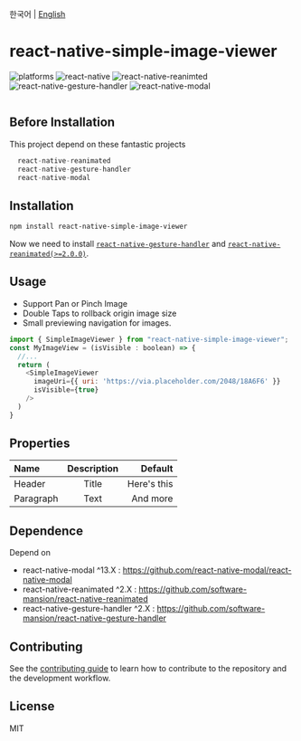 한국어 | [English](./README.eng.md)

# react-native-simple-image-viewer
![platforms](https://img.shields.io/badge/platforms-Android%20%7C%20iOS-brightgreen.svg?style=flat-square&colorB=191A17)
![react-native](https://img.shields.io/badge/react--native-v0.67-blue)
![react-native-reanimted](https://img.shields.io/badge/react--native--reanimated--v2-v2.4.1-blue)
![react-native-gesture-handler](https://img.shields.io/badge/react--native--gesture--handle-v2.1-blue)
![react-native-modal](https://img.shields.io/badge/react--native--modal-v13.0-blue)


```warning
```
## Before Installation

This project depend on these fantastic projects

```js
  react-native-reanimated
  react-native-gesture-handler
  react-native-modal
```

## Installation

```sh
npm install react-native-simple-image-viewer
```

Now we need to install [`react-native-gesture-handler`](https://github.com/kmagiera/react-native-gesture-handler) and [`react-native-reanimated(>=2.0.0)`](https://github.com/kmagiera/react-native-reanimated).

## Usage

- Support Pan or Pinch Image
- Double Taps to rollback origin image size
- Small previewing navigation for images.

```js
import { SimpleImageViewer } from "react-native-simple-image-viewer";
const MyImageView = (isVisible : boolean) => {
  //...
  return (
    <SimpleImageViewer
      imageUri={{ uri: 'https://via.placeholder.com/2048/18A6F6' }}
      isVisible={true}
    />
  )
}
```

## Properties
| Name   | Description | Default |
| :---        |    :----:   |          ---: |
| Header      | Title       | Here's this   |
| Paragraph   | Text        | And more      |


## Dependence

Depend on 
- react-native-modal ^13.X : https://github.com/react-native-modal/react-native-modal
- react-native-reanimated ^2.X : https://github.com/software-mansion/react-native-reanimated
- react-native-gesture-handler ^2.X : https://github.com/software-mansion/react-native-gesture-handler

## Contributing

See the [contributing guide](CONTRIBUTING.md) to learn how to contribute to the repository and the development workflow.

## License

MIT
